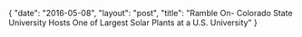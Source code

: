 {
   "date": "2016-05-08",
   "layout": "post",
   "title": "Ramble On- Colorado State University Hosts One of Largest Solar Plants at a U.S. University"
}

